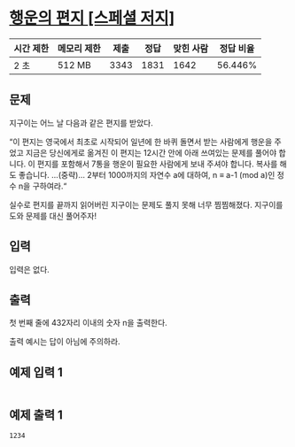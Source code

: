 # [행운의 편지 [스페셜 저지]](https://www.acmicpc.net/problem/13311)

| 시간 제한 | 메모리 제한 | 제출 | 정답 | 맞힌 사람 | 정답 비율 |
| --- | --- | --- | --- | --- | --- |
| 2 초 | 512 MB | 3343 | 1831 | 1642 | 56.446% |

## 문제

지구이는 어느 날 다음과 같은 편지를 받았다.

“이 편지는 영국에서 최초로 시작되어 일년에 한 바퀴 돌면서 받는 사람에게 행운을 주었고 지금은 당신에게로 옮겨진 이 편지는 12시간 안에 아래 쓰여있는 문제를 풀어야 합니다. 이 편지를 포함해서 7통을 행운이 필요한 사람에게 보내 주셔야 합니다. 복사를 해도 좋습니다. ...(중략)… 2부터 1000까지의 자연수 a에 대하여, n ≡ a­-1 (mod a)인 정수 n을 구하여라.“

실수로 편지를 끝까지 읽어버린 지구이는 문제도 풀지 못해 너무 찜찜해졌다. 지구이를 도와 문제를 대신 풀어주자!

## 입력

입력은 없다.

## 출력

첫 번째 줄에 432자리 이내의 숫자 n을 출력한다.

출력 예시는 답이 아님에 주의하라.

## 예제 입력 1

```

```

## 예제 출력 1

```
1234
```
